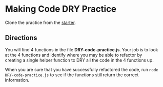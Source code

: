 # Making Code DRY Practice

Clone the practice from the [starter].

## Directions

You will find 4 functions in the file **DRY-code-practice.js**. Your job is to
look at the 4 functions and identify where you may be able to refactor by
creating a single helper function to DRY all the code in the 4 functions up.

When you are sure that you have successfully refactored the code, run
`node DRY-code-practice.js` to see if the functions still return the correct
information.

[starter]: https://github.com/appacademy/practice-for-week-04-DRY-practice